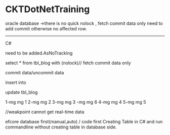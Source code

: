 # CKTDotNetTraining


oracle database ->there is no quick nolock , fetch commit data only
need to add commit otherwise no affected row.

----------------------------------------------------------------------
C#

need to be added.AsNoTracking

select * from tbl_blog with (nolock)// fetch commit data only

commit data/uncommit data

insert into

update tbl_blog

1-mg mg 1 
2-mg mg 2
3-mg mg 3 -mg mg 6
4-mg mg 4
5-mg mg 5

//weakpoint cannot get real-time data

efcore database first(manual,auto) / code first
Creating Table in C# and run commandline without creating table in database side.

